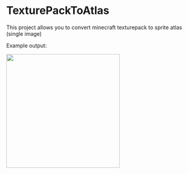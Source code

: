# TexturePackToAtlas
 This project allows you to convert minecraft texturepack to sprite atlas (single image)
 
 Example output: 
 
 <img width="300" src="https://i.imgur.com/UM4qKqa.png"/>
